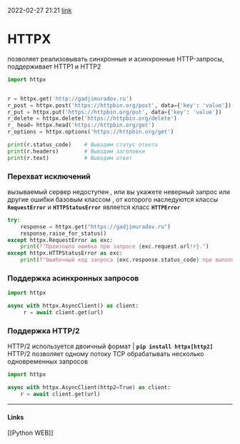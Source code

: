 2022-02-27 21:21
[link](https://gadjimuradov.ru/post/python-httpx-http-klient-novogo-pokoleniya-dlya-python/)
# HTTPX
позволяет реализовывать синхронные и асинхронные HTTP-запросы, поддерживает HTTP1 и HTTP2
```python
import httpx


r = httpx.get('http://gadjimuradov.ru')
r_post = httpx.post('https://httpbin.org/post', data={'key': 'value'})
r_put = httpx.put('https://httpbin.org/put', data={'key': 'value'})
r_delete = httpx.delete('https://httpbin.org/delete')
r_ head= httpx.head('https://httpbin.org/get')
r_options = httpx.options('https://httpbin.org/get')

print(r.status_code)	# Выводим статус ответа 
print(r.headers)		# Выводим заголовки
print(r.text)			# Выводим ответ
```
### Перехват исключений
вызываемый сервер недоступен , или вы укажете неверный запрос или другие ошибки
базовым классом , от которого наследуются классы **`RequestError`** и **`HTTPStatusError`** является класс **`HTTPError`**
```python
try:
    response = httpx.get("https://gadjimuradov.ru")
    response.raise_for_status()
except httpx.RequestError as exc:
    print(f"Произошла ошибка при запросе {exc.request.url!r}.")
except httpx.HTTPStatusError as exc:
    print(f"Ошибочный код запроса {exc.response.status_code} при выполнени запроса {exc.request.url!r}.")
```
### Поддержка асинхронных запросов
```python
import httpx

async with httpx.AsyncClient() as client:
     r = await client.get(url)
```
### Поддержка HTTP/2 
HTTP/2 используется двоичный формат |  __```pip install httpx[http2]```__
HTTP/2 позволяет одному потоку TCP обрабатывать несколько одновременных запросов
```python
import httpx

async with httpx.AsyncClient(http2=True) as client:
    r = await client.get(url)
```
_____________
#### Links
[[Python WEB]]
